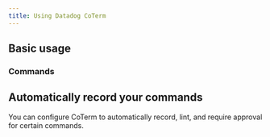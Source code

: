 ```yaml
---
title: Using Datadog CoTerm
---
```


## Basic usage

### Commands

## Automatically record your commands

You can configure CoTerm to automatically record, lint, and require approval for certain commands. 